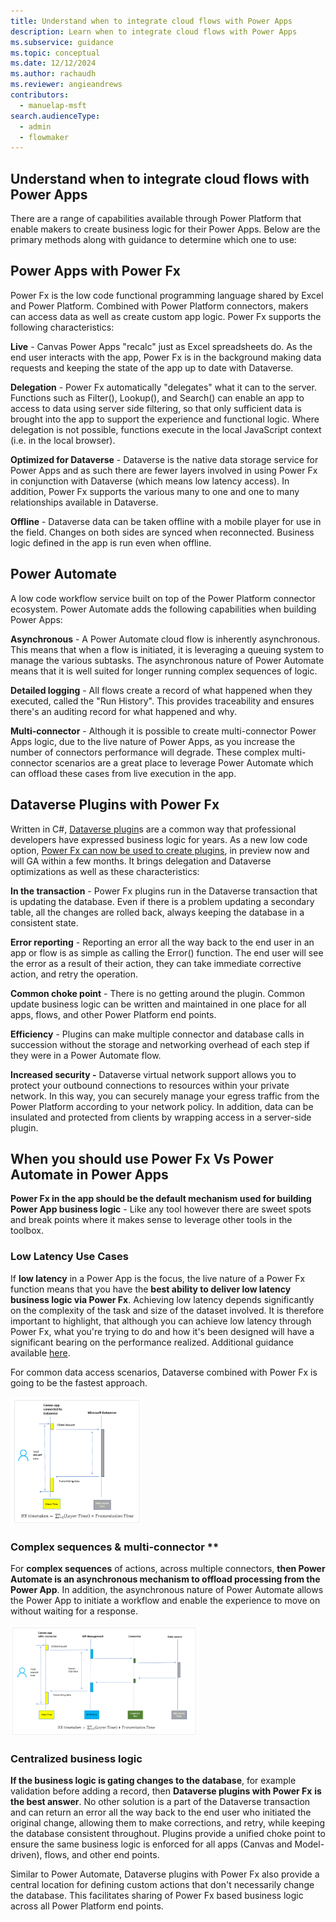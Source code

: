 ```yaml
---
title: Understand when to integrate cloud flows with Power Apps
description: Learn when to integrate cloud flows with Power Apps
ms.subservice: guidance
ms.topic: conceptual
ms.date: 12/12/2024
ms.author: rachaudh
ms.reviewer: angieandrews
contributors: 
  - manuelap-msft
search.audienceType: 
  - admin
  - flowmaker
---
```


## Understand when to integrate cloud flows with Power Apps

There are a range of capabilities available through Power Platform that enable makers to create business logic for their Power Apps.  Below are the primary methods along with guidance to determine which one to use: 

## Power Apps with Power Fx

Power Fx is the low code functional programming language shared by Excel and Power Platform.  Combined with Power Platform connectors, makers can access data as well as create custom app logic. Power Fx supports the following characteristics:  

**Live** - Canvas Power Apps "recalc" just as Excel spreadsheets do. As the end user interacts with the app, Power Fx is in the background making data requests and keeping the state of the app up to date with Dataverse.   

**Delegation** - Power Fx automatically "delegates" what it can to the server.  Functions such as Filter(), Lookup(), and Search() can enable an app to access to data using server side filtering, so that only sufficient data is brought into the app to support the experience and functional logic. Where delegation is not possible, functions execute in the local JavaScript context (i.e. in the local browser). 

**Optimized for Dataverse** - Dataverse is the native data storage service for Power Apps and as such there are fewer layers involved in using Power Fx in conjunction with Dataverse (which means low latency access).  In addition, Power Fx supports the various many to one and one to many relationships available in Dataverse. 

**Offline** - Dataverse data can be taken offline with a mobile player for use in the field. Changes on both sides are synced when reconnected. Business logic defined in the app is run even when offline. 

## Power Automate

A low code workflow service built on top of the Power Platform connector ecosystem. Power Automate adds the following capabilities when building Power Apps: 

**Asynchronous** - A Power Automate cloud flow is inherently asynchronous.  This means that when a flow is initiated, it is leveraging a queuing system to manage the various subtasks.  The asynchronous nature of Power Automate means that it is well suited for longer running complex sequences of logic. 

**Detailed logging** - All flows create a record of what happened when they executed, called the "Run History". This provides traceability and ensures there's an auditing record for what happened and why. 

**Multi-connector** - Although it is possible to create multi-connector Power Apps logic, due to the live nature of Power Apps, as you increase the number of connectors performance will degrade. These complex multi-connector scenarios are a great place to leverage Power Automate which can offload these cases from live execution in the app.  

## Dataverse Plugins with Power Fx

Written in C#, [Dataverse plugin](/power-apps/developer/data-platform/plug-ins)s are a common way that professional developers have expressed business logic for years. As a new low code option, [Power Fx can now be used to create plugins](/power-apps/maker/data-platform/low-code-plug-ins-powerfx), in preview now and will GA within a few months. It brings delegation and Dataverse optimizations as well as these characteristics: 

**In the transaction** - Power Fx plugins run in the Dataverse transaction that is updating the database. Even if there is a problem updating a secondary table, all the changes are rolled back, always keeping the database in a consistent state.  

**Error reporting** - Reporting an error all the way back to the end user in an app or flow is as simple as calling the Error() function. The end user will see the error as a result of their action, they can take immediate corrective action, and retry the operation. 

**Common choke point** - There is no getting around the plugin. Common update business logic can be written and maintained in one place for all apps, flows, and other Power Platform end points. 

**Efficiency** - Plugins can make multiple connector and database calls in succession without the storage and networking overhead of each step if they were in a Power Automate flow. 

**Increased security -** Dataverse virtual network support allows you to protect your outbound connections to resources within your private network. In this way, you can securely manage your egress traffic from the Power Platform according to your network policy.  In addition, data can be insulated and protected from clients by wrapping access in a server-side plugin. 

## When you should use Power Fx Vs Power Automate in Power Apps

**Power Fx in the app should be the default mechanism used for building Power App business logic** - Like any tool however there are sweet spots and break points where it makes sense to leverage other tools in the toolbox.   

### Low Latency Use Cases

If **low latency** in a Power App is the focus, the live nature of a Power Fx function means that you have the **best ability to deliver low latency business logic via Power Fx**.  Achieving low latency depends significantly on the complexity of the task and size of the dataset involved.  It is therefore important to highlight, that although you can achieve low latency through Power Fx, what you're trying to do and how it's been designed will have a significant bearing on the performance realized.  Additional guidance available [here](https://powerapps.microsoft.com/en-us/blog/performance-considerations-with-powerapps/). 

For common data access scenarios, Dataverse combined with Power Fx is going to be the fastest approach. 

![A diagram of a machine  Description automatically generated](media/image77.png)

### Complex sequences & multi-connector **

For **complex sequences** of actions, across multiple connectors, **then Power Automate is an asynchronous mechanism to offload processing from the Power App**. In addition, the asynchronous nature of Power Automate allows the Power App to initiate a workflow and enable the experience to move on without waiting for a response.  

![A diagram of a process  Description automatically generated](media/image78.png)

### Centralized business logic

**If the business logic is gating changes to the database**, for example validation before adding a record, then **Dataverse plugins with Power Fx** **is the best answer**. No other solution is a part of the Dataverse transaction and can return an error all the way back to the end user who initiated the original change, allowing them to make corrections, and retry, while keeping the database consistent throughout. Plugins provide a unified choke point to ensure the same business logic is enforced for all apps (Canvas and Model-driven), flows, and other end points. 

Similar to Power Automate, Dataverse plugins with Power Fx also provide a central location for defining custom actions that don't necessarily change the database. This facilitates sharing of Power Fx based business logic across all Power Platform end points. 